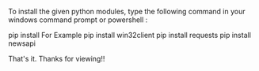  To install the given python modules, type the following command in your windows command prompt or powershell :
 
 pip install <module name>
 For Example
 pip install win32client
 pip install requests
 pip install newsapi
 
 That's it. Thanks for viewing!!

